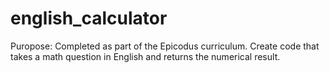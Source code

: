 english_calculator
==================

Puropose: Completed as part of the Epicodus curriculum. Create code that takes a math question in English
and returns the numerical result. 
